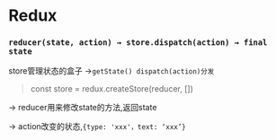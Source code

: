 # Redux

### `reducer(state, action) → store.dispatch(action) → final state`



store管理状态的盒子 →`getState() dispatch(action)分发`

> const store = redux.createStore\(reducer, \[\]\)

→ reducer用来修改state的方法,返回state

→ action改变的状态,`{type: 'xxx'，text: ‘xxx’}`



 

